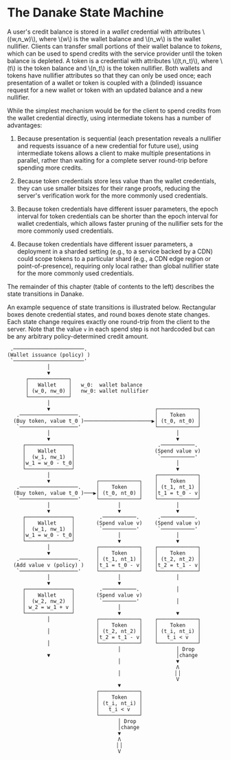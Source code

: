 # The Danake State Machine

A user's credit balance is stored in a *wallet* credential with
attributes \\((w,n_w)\\), where \\(w\\) is the wallet balance and
\\(n_w\\) is the wallet nullifier.  Clients can transfer small portions of
their wallet balance to *tokens*, which can be used to spend credits
with the service provider until the token balance is depleted.  A token
is a credential with attributes \\((t,n_t)\\), where \\(t\\) is the
token balance and \\(n_t\\) is the token nullifier.  Both wallets and
tokens have nullifier attributes so that they can only be used once;
each presentation of a wallet or token is coupled with a (blinded)
issuance request for a new wallet or token with an updated balance and a
new nullifier.

While the simplest mechanism would be for the client to spend credits from
the wallet credential directly, using intermediate tokens has a number
of advantages:

1.  Because presentation is sequential (each presentation reveals a
nullifier and requests issuance of a new credential for future use),
using intermediate tokens allows a client to make multiple presentations
in parallel, rather than waiting for a complete server round-trip before
spending more credits.

2.  Because token credentials store less value than the wallet
credentials, they can use smaller bitsizes for their range proofs,
reducing the server's verification work for the more commonly used
credentials.

3.  Because token credentials have different issuer parameters, the
epoch interval for token credentials can be shorter than the epoch
interval for wallet credentials, which allows faster pruning of the
nullifier sets for the more commonly used credentials.

4.  Because token credentials have different issuer parameters, a
deployment in a sharded setting (e.g., to a service backed by a CDN)
could scope tokens to a particular shard (e.g., a CDN edge region or
point-of-presence), requiring only local rather than global nullifier
state for the more commonly used credentials.

The remainder of this chapter (table of contents to the left) describes
the state transitions in Danake.

An example sequence of state transitions is illustrated below.
Rectangular boxes denote credential states, and round boxes denote state
changes.  Each state change requires exactly one round-trip from the
client to the server.  Note that the value `v` in each spend step is not
hardcoded but can be any arbitrary policy-determined credit amount.

```ascii
 .───────────────────────.
(Wallet issuance (policy) )
 `───────────────────────'
             │
             ▼
      ┌─────────────┐
      │   Wallet    │   w_0:  wallet balance
      │ (w_0, nw_0) │   nw_0: wallet nullifier
      └─────────────┘
             │
             ▼                                  ┌─────────────┐
   .───────────────────.                        │    Token    │
  (Buy token, value t_0 )──────────────────────▶│ (t_0, nt_0) │
   `───────────────────'                        └─────────────┘
             │                                         │
             ▼                                         ▼
     ┌───────────────┐                           .───────────.
     │    Wallet     │                          (Spend value v)
     │  (w_1, nw_1)  │                           `───────────'
     │w_1 = w_0 - t_0│                                 │
     └───────────────┘                                 ▼
             │                                  ┌─────────────┐
             ▼               ┌─────────────┐    │    Token    │
   .───────────────────.     │    Token    │    │ (t_1, nt_1) │
  (Buy token, value t_0 )───▶│ (t_0, nt_0) │    │t_1 = t_0 - v│
   `───────────────────'     └─────────────┘    └─────────────┘
             │                      │                  │
             ▼                      ▼                  ▼
     ┌───────────────┐        .───────────.      .───────────.
     │    Wallet     │       (Spend value v)    (Spend value v)
     │  (w_1, nw_1)  │        `───────────'      `───────────'
     │w_1 = w_0 - t_0│              │                  │
     └───────────────┘              ▼                  ▼
             │               ┌─────────────┐    ┌─────────────┐
             ▼               │    Token    │    │    Token    │
   .───────────────────.     │ (t_1, nt_1) │    │ (t_2, nt_2) │
  (Add value v (policy) )    │t_1 = t_0 - v│    │t_2 = t_1 - v│
   `───────────────────'     └─────────────┘    └─────────────┘
             │                      │                  │
             ▼                      ▼
     ┌───────────────┐        .───────────.            │
     │    Wallet     │       (Spend value v)
     │  (w_2, nw_2)  │        `───────────'            │
     │ w_2 = w_1 + v │              │
     └───────────────┘              ▼                  ▼
             │               ┌─────────────┐    ┌─────────────┐
                             │    Token    │    │    Token    │
             │               │ (t_2, nt_2) │    │ (t_i, nt_i) │
                             │t_2 = t_1 - v│    │   t_i < v   │
             │               └─────────────┘    └─────────────┘
                                    │                  │ Drop
             ▼                                         │change
                                    │                  ▼
                                                       Λ
                                    │                 ▕ ▏
                                                       V
                                    ▼
                             ┌─────────────┐
                             │    Token    │
                             │ (t_i, nt_i) │
                             │   t_i < v   │
                             └─────────────┘
                                    │ Drop
                                    │change
                                    ▼
                                    Λ
                                   ▕ ▏
                                    V
```
